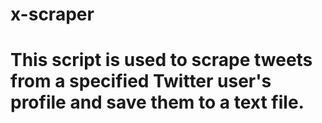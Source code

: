 # x-scraper
# This script is used to scrape tweets from a specified Twitter user's profile and save them to a text file.
